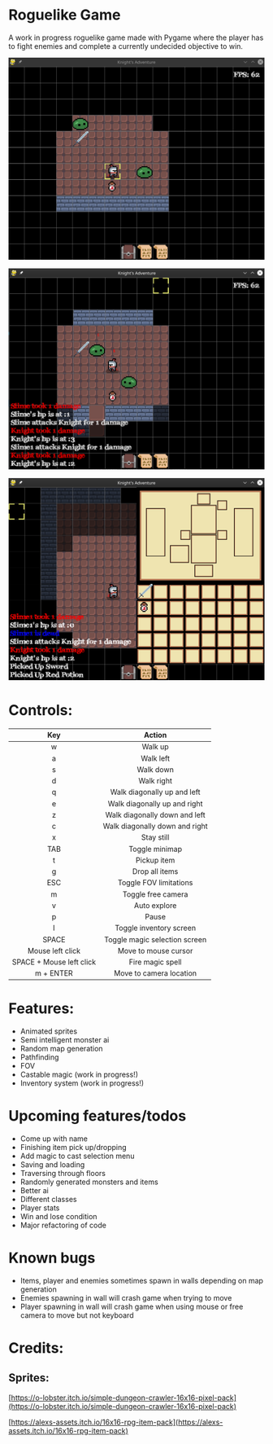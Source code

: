 # Roguelike Game
A work in progress roguelike game made with Pygame where the player has to fight enemies and complete a currently undecided objective to win.

![Animation](resource/readme/Animation.gif)

![Combat](resource/readme/Combat.png)

![Inventory](resource/readme/Inventory.png)

# Controls:

| Key | Action |
|:---:|:---:|
| w   | Walk up |
| a   | Walk left |
| s   | Walk down |
| d   | Walk right |
| q   | Walk diagonally up and left |
| e   | Walk diagonally up and right |
| z   | Walk diagonally down and left |
| c   | Walk diagonally down and right |
| x   | Stay still |
| TAB | Toggle minimap |
| t   | Pickup item |
| g   | Drop all items |
| ESC | Toggle FOV limitations |
| m   | Toggle free camera |
| v   | Auto explore |
| p   | Pause |
| I   | Toggle inventory screen |
| SPACE | Toggle magic selection screen |
| Mouse left click | Move to mouse cursor |
| SPACE + Mouse left click | Fire magic spell |
| m + ENTER | Move to camera location |

# Features:
- Animated sprites
- Semi intelligent monster ai
- Random map generation
- Pathfinding
- FOV
- Castable magic (work in progress!)
- Inventory system (work in progress!)

# Upcoming features/todos
- Come up with name
- Finishing item pick up/dropping
- Add magic to cast selection menu 
- Saving and loading
- Traversing through floors
- Randomly generated monsters and items
- Better ai
- Different classes
- Player stats
- Win and lose condition
- Major refactoring of code

# Known bugs
- Items, player and enemies sometimes spawn in walls depending on map generation
- Enemies spawning in wall will crash game when trying to move
- Player spawning in wall will crash game when using mouse or free camera to move but not keyboard

# Credits:  
## Sprites:
[https://o-lobster.itch.io/simple-dungeon-crawler-16x16-pixel-pack](https://o-lobster.itch.io/simple-dungeon-crawler-16x16-pixel-pack)

[https://alexs-assets.itch.io/16x16-rpg-item-pack](https://alexs-assets.itch.io/16x16-rpg-item-pack)
